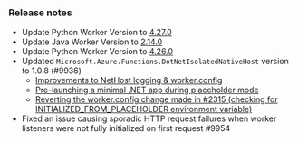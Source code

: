 ### Release notes

<!-- Please add your release notes in the following format:
- My change description (#PR)
-->
- Update Python Worker Version to [4.27.0](https://github.com/Azure/azure-functions-python-worker/releases/tag/4.27.0)
- Update Java Worker Version to [2.14.0](https://github.com/Azure/azure-functions-java-worker/releases/tag/2.14.0)
- Update Python Worker Version to [4.26.0](https://github.com/Azure/azure-functions-python-worker/releases/tag/4.26.0)
- Updated `Microsoft.Azure.Functions.DotNetIsolatedNativeHost` version to 1.0.8 (#9936)
	- [Improvements to NetHost logging & worker.config](https://github.com/Azure/azure-functions-dotnet-worker/pull/2315)
	- [Pre-launching a minimal .NET app during placeholder mode](https://github.com/Azure/azure-functions-dotnet-worker/pull/2324)
	- [Reverting the worker.config change made in #2315 (checking for INITIALIZED_FROM_PLACEHOLDER environment variable)](https://github.com/Azure/azure-functions-dotnet-worker/pull/2351)
- Fixed an issue causing sporadic HTTP request failures when worker listeners were not fully initialized on first request #9954

